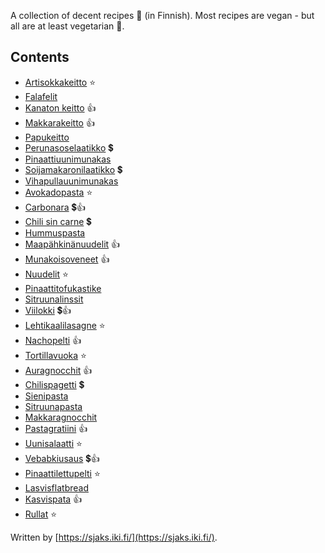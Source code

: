 A collection of decent recipes 🥘 (in Finnish). Most recipes are vegan - but all are at least vegetarian 🥦.

## Contents
- [Artisokkakeitto](/cookbook/keitot/artisokkakeitto) ⭐
- [Falafelit](/cookbook/uunissa/falafelit)
- [Kanaton keitto](/cookbook/keitot/kanaton_keitto) 👍
- [Makkarakeitto](/cookbook/keitot/makkarakeitto) 👍
- [Papukeitto](/cookbook/keitot/papukeitto)
- [Perunasoselaatikko](/cookbook/uunissa/perunasoselaatikko) 💲
- [Pinaattiuunimunakas](/cookbook/uunissa/pinaattiuunimunakas)
- [Soijamakaronilaatikko](/cookbook/uunissa/soijamakaronilaatikko) 💲
- [Vihapullauunimunakas](/cookbook/uunissa/vihapullauunimunakas)
- [Avokadopasta](/cookbook/pannulla/avokadopasta) ⭐
- [Carbonara](/cookbook/pannulla/carbonara) 💲👍
- [Chili sin carne](/cookbook/pannulla/chilisincarne) 💲
- [Hummuspasta](/cookbook/pannulla/hummuspasta)
- [Maapähkinänuudelit](/cookbook/pannulla/maapahkinanuudelit) 👍
- [Munakoisoveneet](/cookbook/pannulla/munakoisoveneet) 👍
- [Nuudelit](/cookbook/pannulla/nuudelit) ⭐
- [Pinaattitofukastike](/cookbook/pannulla/pinaattitofukastike)
- [Sitruunalinssit](/cookbook/pannulla/sitruunalinssit)
- [Viilokki](/cookbook/pannulla/viilokki) 💲👍
- [Lehtikaalilasagne](/cookbook/uunissa/lehtikaalilasagne) ⭐
- [Nachopelti](/cookbook/uunissa/nachopelti) 👍
- [Tortillavuoka](/cookbook/uunissa/tortillavuoka) ⭐
- [Auragnocchit](/cookbook/pannulla/auragnocchit) 👍
- [Chilispagetti](/cookbook/pannulla/chilispagetti) 💲
- [Sienipasta](/cookbook/pannulla/sienipasta)
- [Sitruunapasta](/cookbook/pannulla/sitruunapasta)
- [Makkaragnocchit](/cookbook/uunissa/makkaragnocchit)
- [Pastagratiini](/cookbook/uunissa/pastagratiini) 👍
- [Uunisalaatti](/cookbook/uunissa/uunisalaatti) ⭐
- [Vebabkiusaus](/cookbook/uunissa/vebabkiusaus) 💲👍
- [Pinaattilettupelti](/cookbook/uunissa/pinaattilettupelti) ⭐
- [Lasvisflatbread](/cookbook/uunissa/kasvisflatbread)
- [Kasvispata](/cookbook/pannulla/kasvispata) 👍
- [Rullat](/cookbook/muut/rullat) ⭐

Written by [https://sjaks.iki.fi/](https://sjaks.iki.fi/).
